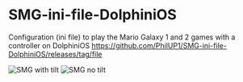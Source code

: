 # SMG-ini-file-DolphiniOS
Configuration (ini file) to play the Mario Galaxy 1 and 2 games with a controller on DolphiniOS
https://github.com/PhilUP1/SMG-ini-file-DolphiniOS/releases/tag/file

![SMG with tilt](https://github.com/user-attachments/assets/f72591d2-60ea-4b48-9e01-e65979115924)
![SMG no tilt](https://github.com/user-attachments/assets/14d0d68c-738b-4c69-8279-4676483bda0e)

